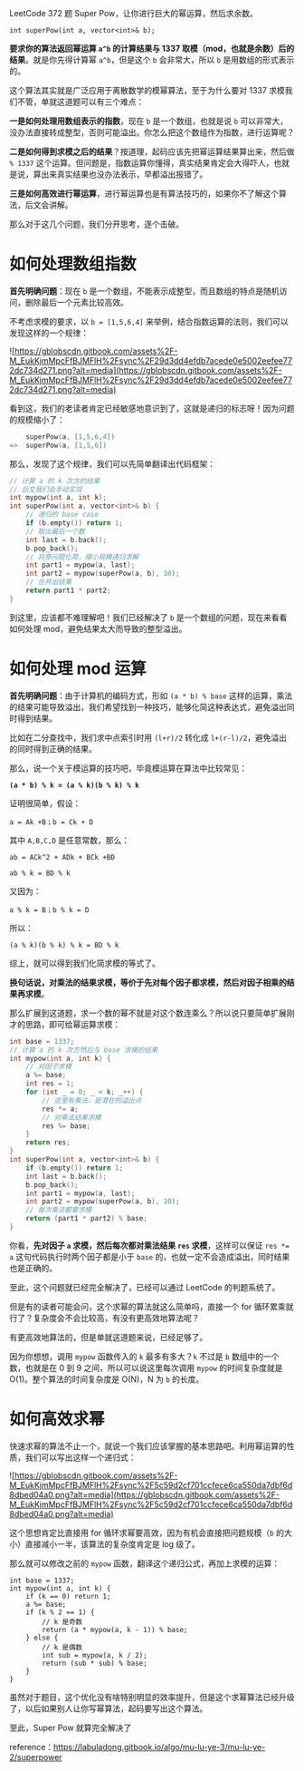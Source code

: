 LeetCode 372 题 Super Pow，让你进行巨大的幂运算，然后求余数。

```
int superPow(int a, vector<int>& b);

```

**要求你的算法返回幂运算 `a^b` 的计算结果与 1337 取模（mod，也就是余数）后的结果**。就是你先得计算幂 `a^b`，但是这个 `b` 会非常大，所以 `b` 是用数组的形式表示的。

这个算法其实就是广泛应用于离散数学的模幂算法，至于为什么要对 1337 求模我们不管，单就这道题可以有三个难点：

**一是如何处理用数组表示的指数**，现在 `b` 是一个数组，也就是说 `b` 可以非常大，没办法直接转成整型，否则可能溢出。你怎么把这个数组作为指数，进行运算呢？

**二是如何得到求模之后的结果**？按道理，起码应该先把幂运算结果算出来，然后做 `% 1337` 这个运算。但问题是，指数运算你懂得，真实结果肯定会大得吓人，也就是说，算出来真实结果也没办法表示，早都溢出报错了。

**三是如何高效进行幂运算**，进行幂运算也是有算法技巧的，如果你不了解这个算法，后文会讲解。

那么对于这几个问题，我们分开思考，逐个击破。

# 如何处理数组指数

**首先明确问题**：现在 `b` 是一个数组，不能表示成整型，而且数组的特点是随机访问，删除最后一个元素比较高效。

不考虑求模的要求，以 `b = [1,5,6,4]` 来举例，结合指数运算的法则，我们可以发现这样的一个规律：

![https://gblobscdn.gitbook.com/assets%2F-M_EukKjmMpcFfBJMFlH%2Fsync%2F29d3dd4efdb7acede0e5002eefee772dc734d271.png?alt=media](https://gblobscdn.gitbook.com/assets%2F-M_EukKjmMpcFfBJMFlH%2Fsync%2F29d3dd4efdb7acede0e5002eefee772dc734d271.png?alt=media)

看到这，我们的老读者肯定已经敏感地意识到了，这就是递归的标志呀！因为问题的规模缩小了：

```cpp
    superPow(a, [1,5,6,4])
=>  superPow(a, [1,5,6])

```

那么，发现了这个规律，我们可以先简单翻译出代码框架：

```cpp
// 计算 a 的 k 次方的结果
// 后文我们会手动实现
int mypow(int a, int k);
int superPow(int a, vector<int>& b) {
    // 递归的 base case
    if (b.empty()) return 1;
    // 取出最后一个数
    int last = b.back();
    b.pop_back();
    // 将原问题化简，缩小规模递归求解
    int part1 = mypow(a, last);
    int part2 = mypow(superPow(a, b), 10);
    // 合并出结果
    return part1 * part2;
}

```

到这里，应该都不难理解吧！我们已经解决了 `b` 是一个数组的问题，现在来看看如何处理 mod，避免结果太大而导致的整型溢出。

# 如何处理 mod 运算

**首先明确问题**：由于计算机的编码方式，形如 `(a * b) % base` 这样的运算，乘法的结果可能导致溢出，我们希望找到一种技巧，能够化简这种表达式，避免溢出同时得到结果。

比如在二分查找中，我们求中点索引时用 `(l+r)/2` 转化成 `l+(r-l)/2`，避免溢出的同时得到正确的结果。

那么，说一个关于模运算的技巧吧，毕竟模运算在算法中比较常见：

**`(a * b) % k = (a % k)(b % k) % k`**

证明很简单，假设：

`a = Ak +B；b = Ck + D`

其中 `A,B,C,D` 是任意常数，那么：

`ab = ACk^2 + ADk + BCk +BD`

`ab % k = BD % k`

又因为：

`a % k = B；b % k = D`

所以：

`(a % k)(b % k) % k = BD % k`

综上，就可以得到我们化简求模的等式了。

**换句话说，对乘法的结果求模，等价于先对每个因子都求模，然后对因子相乘的结果再求模**。

那么扩展到这道题，求一个数的幂不就是对这个数连乘么？所以说只要简单扩展刚才的思路，即可给幂运算求模：

```cpp
int base = 1337;
// 计算 a 的 k 次方然后与 base 求模的结果
int mypow(int a, int k) {
    // 对因子求模
    a %= base;
    int res = 1;
    for (int _ = 0; _ < k; _++) {
        // 这里有乘法，是潜在的溢出点
        res *= a;
        // 对乘法结果求模
        res %= base;
    }
    return res;
}
int superPow(int a, vector<int>& b) {
    if (b.empty()) return 1;
    int last = b.back();
    b.pop_back();
    int part1 = mypow(a, last);
    int part2 = mypow(superPow(a, b), 10);
    // 每次乘法都要求模
    return (part1 * part2) % base;
}

```

你看，**先对因子 `a` 求模，然后每次都对乘法结果 `res` 求模**，这样可以保证 `res *= a` 这句代码执行时两个因子都是小于 `base` 的，也就一定不会造成溢出，同时结果也是正确的。

至此，这个问题就已经完全解决了，已经可以通过 LeetCode 的判题系统了。

但是有的读者可能会问，这个求幂的算法就这么简单吗，直接一个 for 循环累乘就行了？复杂度会不会比较高，有没有更高效地算法呢？

有更高效地算法的，但是单就这道题来说，已经足够了。

因为你想想，调用 `mypow` 函数传入的 `k` 最多有多大？`k` 不过是 `b` 数组中的一个数，也就是在 0 到 9 之间，所以可以说这里每次调用 `mypow` 的时间复杂度就是 O(1)。整个算法的时间复杂度是 O(N)，N 为 `b` 的长度。
# 如何高效求幂

快速求幂的算法不止一个，就说一个我们应该掌握的基本思路吧。利用幂运算的性质，我们可以写出这样一个递归式：

![https://gblobscdn.gitbook.com/assets%2F-M_EukKjmMpcFfBJMFlH%2Fsync%2F5c59d2cf701ccfece6ca550da7dbf6d8dbed04a0.png?alt=media](https://gblobscdn.gitbook.com/assets%2F-M_EukKjmMpcFfBJMFlH%2Fsync%2F5c59d2cf701ccfece6ca550da7dbf6d8dbed04a0.png?alt=media)

这个思想肯定比直接用 for 循环求幂要高效，因为有机会直接把问题规模（`b` 的大小）直接减小一半，该算法的复杂度肯定是 log 级了。

那么就可以修改之前的 `mypow` 函数，翻译这个递归公式，再加上求模的运算：

```
int base = 1337;
int mypow(int a, int k) {
    if (k == 0) return 1;
    a %= base;
    if (k % 2 == 1) {
        // k 是奇数
        return (a * mypow(a, k - 1)) % base;
    } else {
        // k 是偶数
        int sub = mypow(a, k / 2);
        return (sub * sub) % base;
    }
}

```

虽然对于题目，这个优化没有啥特别明显的效率提升，但是这个求幂算法已经升级了，以后如果别人让你写幂算法，起码要写出这个算法。

至此，Super Pow 就算完全解决了

reference：https://labuladong.gitbook.io/algo/mu-lu-ye-3/mu-lu-ye-2/superpower
